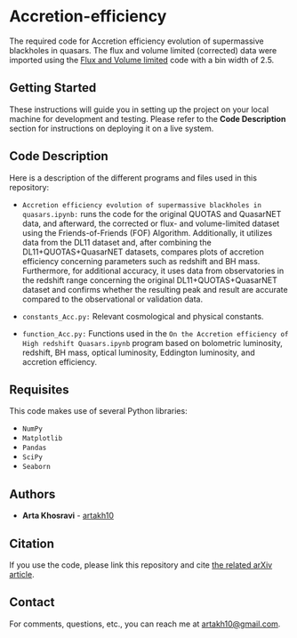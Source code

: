 # Accretion-efficiency
The required code for Accretion efficiency evolution of supermassive blackholes in quasars. The flux and volume limited (corrected) data were imported using the [Flux and Volume limited](https://github.com/artakh10/Flux-and-Volume-limit) code with a bin width of 2.5.

## Getting Started

These instructions will guide you in setting up the project on your local machine for development and testing. Please refer to the **Code Description** section for instructions on deploying it on a live system.

## Code Description
Here is a description of the different programs and files used in this repository:


* ```Accretion efficiency evolution of supermassive blackholes in quasars.ipynb:``` runs the code for the original QUOTAS and QuasarNET data, and afterward, the corrected or flux- and volume-limited dataset using the Friends-of-Friends (FOF) Algorithm. Additionally, it utilizes data from the DL11 dataset and, after combining the DL11+QUOTAS+QuasarNET datasets, compares plots of accretion efficiency concerning parameters such as redshift and BH mass. Furthermore, for additional accuracy, it uses data from observatories in the redshift range concerning the original DL11+QUOTAS+QuasarNET dataset and confirms whether the resulting peak and result are accurate compared to the observational or validation data. 

* ```constants_Acc.py:``` Relevant cosmological and physical constants.

* ```function_Acc.py:``` Functions used in the ```On the Accretion efficiency of High redshift Quasars.ipynb``` program based on bolometric luminosity, redshift, BH mass, optical luminosity, Eddington luminosity, and accretion efficiency.


## Requisites
This code makes use of several Python libraries:

* ```NumPy```
* ```Matplotlib```
* ```Pandas```
* ```SciPy```
*  ```Seaborn```
## Authors

* **Arta Khosravi** - [artakh10](https://github.com/artakh10)


## Citation
If you use the code, please link this repository and cite [the related arXiv article](http://arxiv.org/abs/2405.03240).

## Contact
For comments, questions, etc., you can reach me at artakh10@gmail.com.
